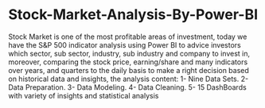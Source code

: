 # Stock-Market-Analysis-By-Power-BI
Stock Market is one of the most profitable areas of investment, today we have the S&P 500 indicator analysis using Power BI to advice investors which sector, sub sector, industry, sub industry and company to invest in, moreover, comparing the stock price, earning/share and many indicators over years, and quarters to the daily basis to make a right decision based on historical data and insights, the analysis content: 
1- Nine Data Sets. 
2- Data Preparation. 
3- Data Modeling. 
4- Data Cleaning. 
5- 15 DashBoards with variety of insights and statistical analysis
